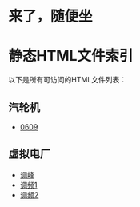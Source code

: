 # 来了，随便坐
# 静态HTML文件索引
以下是所有可访问的HTML文件列表：
## 汽轮机
- [0609](汽轮机0609/0登录.html)

## 虚拟电厂
- [调峰](虚拟电厂调峰服务管理v1.html)
- [调频1](虚拟电厂调频服务v1.html)
- [调频2](虚拟电厂调频服务v2.html)